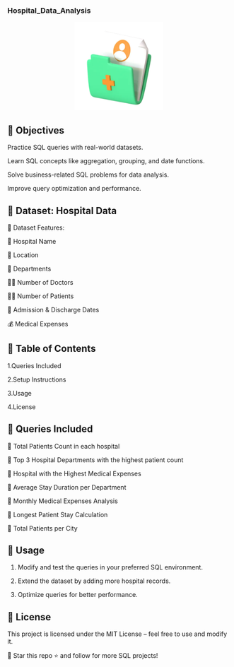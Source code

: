 ###  Hospital_Data_Analysis 


<p align="center">
  <img src="logo.png" width="200" alt="Project Logo">
</p>

## 🎯 Objectives

Practice SQL queries with real-world datasets.

Learn SQL concepts like aggregation, grouping, and date functions.

Solve business-related SQL problems for data analysis.

Improve query optimization and performance.

## 🏥 Dataset: Hospital Data

📂 Dataset Features:

🏥 Hospital Name

📍 Location

🏨 Departments

👨‍⚕️ Number of Doctors

👩‍⚕️ Number of Patients

🏥 Admission & Discharge Dates

💰 Medical Expenses

## 📖 Table of Contents

 1.Queries Included
 
 2.Setup Instructions
 
 3.Usage
 
 4.License


 ## 📝 Queries Included

🔹 Total Patients Count in each hospital

🔹 Top 3 Hospital Departments with the highest patient count

🔹 Hospital with the Highest Medical Expenses

🔹 Average Stay Duration per Department

🔹 Monthly Medical Expenses Analysis

🔹 Longest Patient Stay Calculation

🔹 Total Patients per City


## 🚀 Usage

 1. Modify and test the queries in your preferred SQL environment.

 2. Extend the dataset by adding more hospital records.

 3. Optimize queries for better performance.

##  📜 License

This project is licensed under the MIT License – feel free to use and modify it.

📌 Star this repo ⭐ and follow for more SQL projects!
